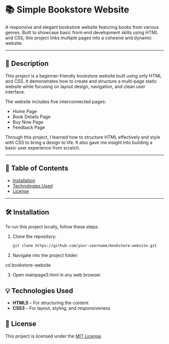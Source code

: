 # 📚 Simple Bookstore Website

A responsive and elegant bookstore website featuring books from various genres. Built to showcase basic front-end development skills using HTML and CSS, this project links multiple pages into a cohesive and dynamic website.

---

## 📖 Description

This project is a beginner-friendly bookstore website built using only HTML and CSS. It demonstrates how to create and structure a multi-page static website while focusing on layout design, navigation, and clean user interface.

The website includes five interconnected pages:

- Home Page    
- Book Details Page  
- Buy Now Page  
- Feedback Page  

Through this project, I learned how to structure HTML effectively and style with CSS to bring a design to life. It also gave me insight into building a basic user experience from scratch.

---

## 📑 Table of Contents  
- [Installation](#installation)  
- [Technologies Used](#technologies-used)  
- [License](#license)

---

## 🛠️ Installation

To run this project locally, follow these steps:

1. Clone the repository:

   ```bash
   git clone https://github.com/your-username/bookstore-website.git

2. Navigate into the project folder:
   
cd bookstore-website

3. Open mainpage3.html in any web browser.

## 💡 Technologies Used

- **HTML5** – For structuring the content  
- **CSS3** – For layout, styling, and responsiveness

## 📜 License

This project is licensed under the [MIT License](https://choosealicense.com/licenses/mit/).  
